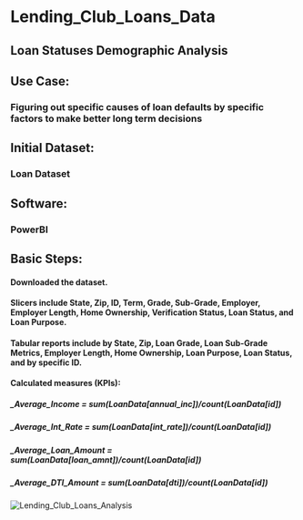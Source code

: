 # Lending_Club_Loans_Data
## Loan Statuses Demographic Analysis

## Use Case:
### Figuring out specific causes of loan defaults by specific factors to make better long term decisions
## Initial Dataset:
### Loan Dataset
## Software:
### PowerBI
## Basic Steps:
#### Downloaded the dataset. 
#### Slicers include State, Zip, ID, Term, Grade, Sub-Grade, Employer, Employer Length, Home Ownership, Verification Status, Loan Status, and Loan Purpose.
#### Tabular reports include by State, Zip, Loan Grade, Loan Sub-Grade Metrics, Employer Length, Home Ownership, Loan Purpose, Loan Status, and by specific ID. 
#### Calculated measures (KPIs):
##### _Average_Income = sum(LoanData[annual_inc])/count(LoanData[id])
##### _Average_Int_Rate = sum(LoanData[int_rate])/count(LoanData[id])
##### _Average_Loan_Amount = sum(LoanData[loan_amnt])/count(LoanData[id])
##### _Average_DTI_Amount = sum(LoanData[dti])/count(LoanData[id])

![Lending_Club_Loans_Analysis](https://user-images.githubusercontent.com/19572673/57266477-155fc700-704a-11e9-88f3-afe81df3606c.PNG)
